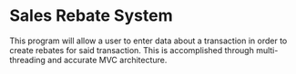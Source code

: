 # Sales Rebate System

This program will allow a user to enter data about a transaction in order to create rebates for said transaction. This is accomplished through multi-threading and accurate MVC architecture.
